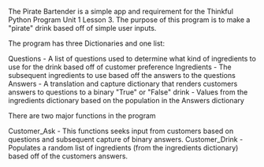 The Pirate Bartender is a simple app and requirement for the Thinkful Python Program Unit 1 Lesson 3. 
The purpose of this program is to make a "pirate" drink based off of simple user inputs. 

The program has three Dictionaries and one list: 

Questions - A list of questions used to determine what kind of ingredients to use for the drink based off of customer preference
Ingredients - The subsequent ingredients to use based off the answers to the questions
Answers - A translation and capture dictionary that renders customers answers to questions to a binary "True" or "False"
drink - Values from the ingredients dictionary based on the population in the Answers dictionary

There are two major functions in the program 

Customer_Ask - This functions seeks input from customers based on questions and subsequent capture of binary answers. 
Customer_Drink - Populates a random list of ingredients (from the ingredients dictionary) based off of the customers answers.
